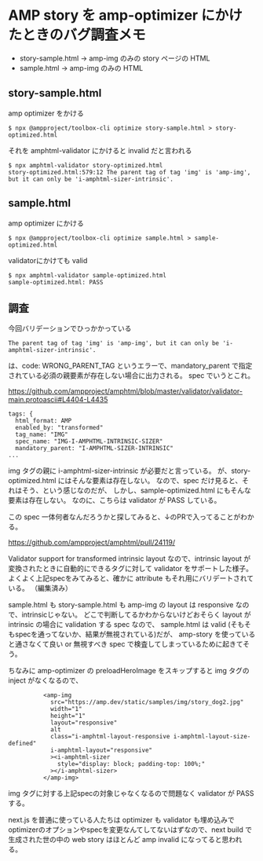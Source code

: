# AMP story を amp-optimizer にかけたときのバグ調査メモ

- story-sample.html -> amp-img のみの story ページの HTML
- sample.html -> amp-img のみの HTML

## story-sample.html 

amp optimizer をかける

```
$ npx @ampproject/toolbox-cli optimize story-sample.html > story-optimized.html
```

それを amphtml-validator にかけると invalid だと言われる

```
$ npx amphtml-validator story-optimized.html
story-optimized.html:579:12 The parent tag of tag 'img' is 'amp-img', but it can only be 'i-amphtml-sizer-intrinsic'.
```

## sample.html

amp optimizer にかける

```
$ npx @ampproject/toolbox-cli optimize sample.html > sample-optimized.html
```

validatorにかけても valid

```
$ npx amphtml-validator sample-optimized.html
sample-optimized.html: PASS
```

## 調査

今回バリデーションでひっかかっている

`The parent tag of tag 'img' is 'amp-img', but it can only be 'i-amphtml-sizer-intrinsic'.`

は、code: WRONG_PARENT_TAG というエラーで、mandatory_parent で指定されている必須の親要素が存在しない場合に出力される。
spec でいうとこれ。

https://github.com/ampproject/amphtml/blob/master/validator/validator-main.protoascii#L4404-L4435

```
tags: {
  html_format: AMP
  enabled_by: "transformed"
  tag_name: "IMG"
  spec_name: "IMG-I-AMPHTML-INTRINSIC-SIZER"
  mandatory_parent: "I-AMPHTML-SIZER-INTRINSIC"
...
```

img タグの親に i-amphtml-sizer-intrinsic が必要だと言っている。
が、story-optimized.html にはそんな要素は存在しない。
なので、spec だけ見ると、それはそう、という感じなのだが、
しかし、sample-optimized.html にもそんな要素は存在しない。
なのに、こちらは validator が PASS している。

この spec 一体何者なんだろうかと探してみると、↓のPRで入ってることがわかる。

https://github.com/ampproject/amphtml/pull/24119/

Validator support for transformed intrinsic layout なので、intrinsic layout が変換されたときに自動的にできるタグに対して validator をサポートした様子。
よくよく上記specをみてみると、確かに attribute もそれ用にバリデートされている。 （編集済み） 

sample.html も story-sample.html も amp-img の layout は responsive なので、intrinsicじゃない。
どこで判断してるかわからないけどおそらく layout が intrinsic の場合に validation する spec なので、
sample.html は valid (そもそもspecを通ってないか、結果が無視されている)だが、
amp-story を使っていると通さなくて良い or 無視すべき spec で検査してしまっているために起きてそう。

ちなみに amp-optimizer の preloadHeroImage をスキップすると img タグの inject がなくなるので、

```
          <amp-img
            src="https://amp.dev/static/samples/img/story_dog2.jpg"
            width="1"
            height="1"
            layout="responsive"
            alt
            class="i-amphtml-layout-responsive i-amphtml-layout-size-defined"
            i-amphtml-layout="responsive"
            ><i-amphtml-sizer
              style="display: block; padding-top: 100%;"
            ></i-amphtml-sizer>
          </amp-img>
```

img タグに対する上記specの対象じゃなくなるので問題なく validator が PASS する。

next.js を普通に使っている人たちは optimizer も validator も埋め込みでoptimizerのオプションやspecを変更なんてしてないはずなので、next build で生成された世の中の web story はほとんど amp invalid になってると思われる。

